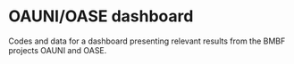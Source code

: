 # OAUNI/OASE dashboard
Codes and data for a dashboard presenting relevant results from the BMBF projects OAUNI and OASE.
